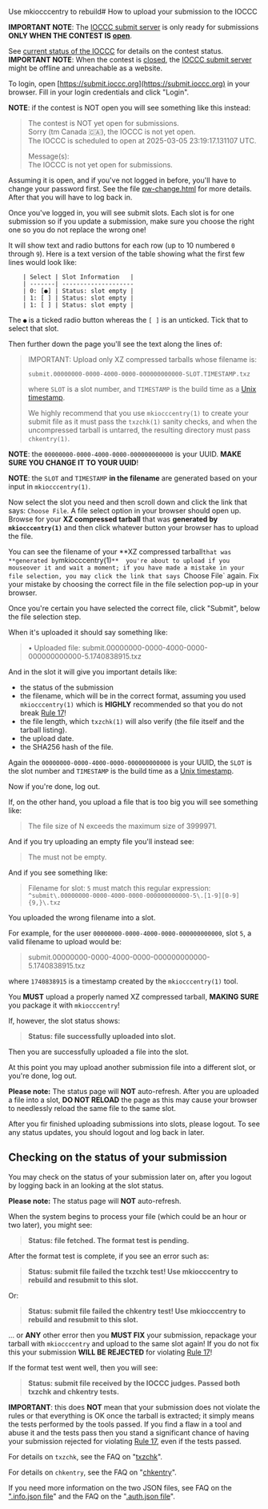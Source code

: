 Use mkiocccentry to rebuild# How to upload your submission to the IOCCC

**IMPORTANT NOTE**: The [IOCCC submit server](https://submit.ioccc.org)
is only ready for submissions
**ONLY WHEN THE CONTEST IS [open](../faq.html#open)**.

See [current status of the IOCCC](../status.html) for details on the contest status.
**IMPORTANT NOTE**: When the contest is [closed](../faq.html#closed), the
[IOCCC submit server](https://submit.ioccc.org)
might be offline and unreachable as a website.

To login, open [https://submit.ioccc.org](https://submit.ioccc.org)
in your browser. Fill in your login credentials and click "Login".

**NOTE**: if the contest is NOT open you will see something like this instead:

> The contest is NOT yet open for submissions.<br>
> Sorry (tm Canada 🇨🇦), the IOCCC is not yet open.<br>
> The IOCCC is scheduled to open at 2025-03-05 23:19:17.131107 UTC.<br>
>
> Message(s):<br>
> The IOCCC is not yet open for submissions.

Assuming it is open, and if you've not logged in before, you'll have to change
your password first. See the file [pw-change.html](pw-change.html) for more
details. After that you will have to log back in.

Once you've logged in, you will see submit slots. Each slot is for one
submission so if you update a submission, make sure you choose the right one so
you do not replace the wrong one!

It will show text and radio buttons for each row (up to 10 numbered `0` through
`9`). Here is a text version of the table showing what the first few lines would
look like:

```
    | Select | Slot Information   |
    | -------| --------------------
    | 0: [●] | Status: slot empty |
    | 1: [ ] | Status: slot empty |
    | 1: [ ] | Status: slot empty |
```

The `●` is a ticked radio button whereas the `[ ]` is an unticked. Tick that to
select that slot.

Then further down the page you'll see the text along the lines
of:

> IMPORTANT: Upload only XZ compressed tarballs whose filename is:
>
>    `submit.00000000-0000-4000-0000-000000000000-SLOT.TIMESTAMP.txz`
>
> where `SLOT` is a slot number, and `TIMESTAMP` is the build time as a [Unix
timestamp](https://unixtime.org/).
>
> We highly recommend that you use `mkiocccentry(1)` to create your submit file as
it must pass the `txzchk(1)` sanity checks, and when the uncompressed tarball is
untarred, the resulting directory must pass `chkentry(1)`.

**NOTE**: the `00000000-0000-4000-0000-000000000000` is your UUID. **MAKE SURE
YOU CHANGE IT TO YOUR UUID**!

**NOTE**: the `SLOT` and `TIMESTAMP` **in the filename** are generated based on
your input in `mkiocccentry(1)`.

Now select the slot you need and then scroll down and click the link that says:
`Choose File`. A file select option in your browser should open up. Browse for
your **XZ compressed tarball** that was **generated by `mkiocccentry(1)`** and
then click whatever button your browser has to upload the file.

You can see the filename of your **XZ compressed tarball` that was **generated
by `mkiocccentry(1)`**  you're about to upload if you mouseover it and wait
a moment; if you have made a mistake in your file selection, you may click the
link that says `Choose File` again. Fix your mistake by choosing the correct
file in the file selection pop-up in your browser.

Once you're certain you have selected the correct file, click "Submit", below
the file selection step.

When it's uploaded it should say something like:

> • Uploaded file: submit.00000000-0000-4000-0000-000000000000-5.1740838915.txz

And in the slot it will give you important details like:

- the status of the submission
- the filename, which will be in the correct format, assuming you used
`mkiocccentry(1)` which is **HIGHLY** recommended so that you do not break [Rule
17](rules.html#rule17)!
- the file length, which `txzchk(1)` will also verify (the file itself and the
tarball listing).
- the upload date.
- the SHA256 hash of the file.

Again the `00000000-0000-4000-0000-000000000000` is your UUID, the `SLOT` is the
slot number and `TIMESTAMP` is the build time as a [Unix
timestamp](https://unixtime.org/).

Now if you're done, log out.

If, on the other hand, you upload a file that is too big you will see something like:

> The file size of N exceeds the maximum size of 3999971.

And if you try uploading an empty file you'll instead see:

> The must not be empty.

And if you see something like:

> Filename for slot: `5` must match this regular expression: `^submit\.00000000-0000-4000-0000-000000000000-5\.[1-9][0-9]{9,}\.txz`

You uploaded the wrong filename into a slot.

For example, for the user `00000000-0000-4000-0000-000000000000`, slot `5`, a valid filename to upload would be:

> submit.00000000-0000-4000-0000-000000000000-5.1740838915.txz

where `1740838915` is a timestamp created by the `mkiocccentry(1)` tool.

You **MUST** upload a properly named XZ compressed tarball, **MAKING SURE** you
package it with `mkiocccentry`!

If, however, the slot status shows:

> **Status: file successfully uploaded into slot.**

Then you are successfully uploaded a file into the slot.

At this point you may upload another submission file into a different slot, or you're done, log out.

**Please note:** The status page will **NOT** auto-refresh.  After you are uploaded a file into a slot, **DO NOT RELOAD**
the page as this may cause your browser to needlessly reload the same file to the same slot.

After you fir finished uploading submissions into slots, please logout.
To see any status updates, you should logout and log back in later.


## Checking on the status of your submission

You may check on the status of your submission later on, after you logout by logging back in an looking at the slot status.

**Please note:** The status page will **NOT** auto-refresh.

When the system begins to process your file (which could be an hour or two later), you might see:

> **Status: file fetched. The format test is pending.**

After the format test is complete, if you see an error such as:

> **Status: submit file failed the txzchk test! Use mkiocccentry to rebuild and resubmit to this slot.**

Or:

> **Status: submit file failed the chkentry test! Use mkiocccentry to rebuild and resubmit to this slot.**

... or **ANY** other error then you **MUST FIX** your submission, repackage your
tarball with `mkiocccentry` and upload to the same slot again! If you do not fix
this your submission **WILL BE REJECTED** for violating [Rule
17](rules.html#rule17)!

If the format test went well, then you will see:

> **Status: submit file received by the IOCCC judges. Passed both txzchk and chkentry tests.**

**IMPORTANT**: this does **NOT** mean that your submission does not violate the
rules or that everything is OK once the tarball is extracted; it simply means
the tests performed by the tools passed. If you find a flaw in a tool and
abuse it and the tests pass then you stand a significant chance of having your
submission rejected for violating [Rule 17](rules.html#rule17), even if the
tests passed.

For details on `txzchk`, see the
FAQ on "[txzchk](../faq.html#txzchk)".

For details on `chkentry`, see the
FAQ on "[chkentry](../faq.html#chkentry)".

If you need more information on the two JSON files, see
FAQ on the [".info.json file](../faq.html#info_json)"
and the
FAQ on the "[.auth.json file](../faq.html#auth_json)".


<!--

    Copyright © 1984-2025 by Landon Curt Noll. All Rights Reserved.

    You are free to share and adapt this file under the terms of this license:

        Creative Commons Attribution-ShareAlike 4.0 International (CC BY-SA 4.0)

    For more information, see:

        https://creativecommons.org/licenses/by-sa/4.0/

-->
